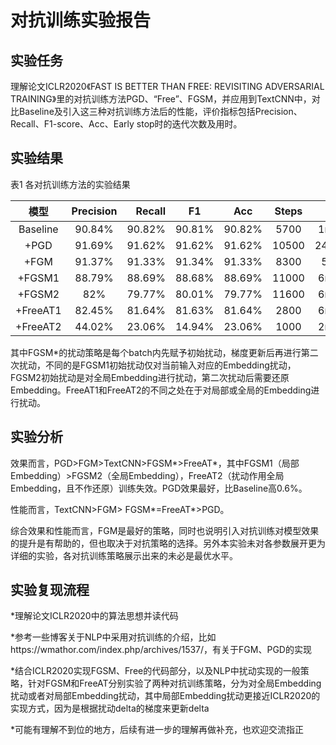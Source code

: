 # 对抗训练实验报告

## 实验任务

理解论文ICLR2020《FAST IS BETTER THAN FREE: REVISITING ADVERSARIAL TRAINING》里的对抗训练方法PGD、“Free”、FGSM，并应用到TextCNN中，对比Baseline及引入这三种对抗训练方法后的性能，评价指标包括Precision、Recall、F1-score、Acc、Early stop时的迭代次数及用时。

## 实验结果

表1 各对抗训练方法的实验结果

模型 |	Precision	| Recall	| F1	| Acc	| Steps	| Cost 
:---:|:----------:|--------:|:----:|:---:|:-----:|:----:|
Baseline | 90.84%	| 90.82%	| 90.81%	| 90.82%	| 5700	| 1min53s 
+PGD	| 91.69%	| 91.62%	| 91.62%	| 91.62%	| 10500	| 24min33s 
+FGM	| 91.37%	| 91.33%	| 91.34%	| 91.33%	| 8300	| 5min5s 
+FGSM1	| 88.79%	| 88.69%	| 88.68%	| 88.69%	| 11000	| 6min58s 
+FGSM2	| 82%	| 79.77%	| 80.01%	| 79.77%	| 11600	| 6min59s 
+FreeAT1	| 82.45%	| 81.64%	| 81.63%	| 81.64%	| 2800	| 6min21s 
+FreeAT2	| 44.02%	| 23.06%	| 14.94%	| 23.06%	| 1000	| 2min11s 

其中FGSM*的扰动策略是每个batch内先赋予初始扰动，梯度更新后再进行第二次扰动，不同的是FGSM1初始扰动仅对当前输入对应的Embedding扰动，FGSM2初始扰动是对全局Embedding进行扰动，第二次扰动后需要还原Embedding。FreeAT1和FreeAT2的不同之处在于对局部或全局的Embedding进行扰动。

## 实验分析

效果而言，PGD>FGM>TextCNN>FGSM*>FreeAT*，其中FGSM1（局部Embedding）>FGSM2（全局Embedding），FreeAT2（扰动作用全局Embedding，且不作还原）训练失效。PGD效果最好，比Baseline高0.6%。

性能而言，TextCNN>FGM> FGSM*=FreeAT*>PGD。

综合效果和性能而言，FGM是最好的策略，同时也说明引入对抗训练对模型效果的提升是有帮助的，但也取决于对抗策略的选择。另外本实验未对各参数展开更为详细的实验，各对抗训练策略展示出来的未必是最优水平。

## 实验复现流程

*理解论文ICLR2020中的算法思想并读代码

*参考一些博客关于NLP中采用对抗训练的介绍，比如https://wmathor.com/index.php/archives/1537/，有关于FGM、PGD的实现

*结合ICLR2020实现FGSM、Free的代码部分，以及NLP中扰动实现的一般策略，针对FGSM和FreeAT分别实验了两种对抗训练策略，分为对全局Embedding扰动或者对局部Embedding扰动，其中局部Embedding扰动更接近ICLR2020的实现方式，因为是根据扰动delta的梯度来更新delta

*可能有理解不到位的地方，后续有进一步的理解再做补充，也欢迎交流指正

